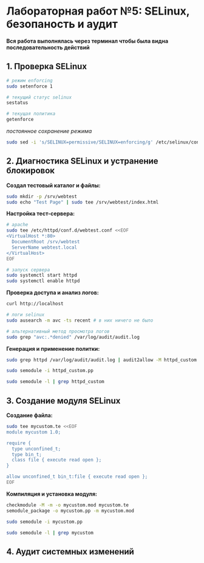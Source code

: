 # Лабораторная работ №5: SELinux, безопаность и аудит
**Вся работа выполнялась через терминал чтобы была видна последовательность действий**

## 1. Проверка SELinux
```bash
# режим enforcing
sudo setenforce 1

# текущий статус selinux
sestatus

# текущая политика
getenforce
```

*постоянное сохранение режима*
```bash
sudo sed -i 's/SELINUX=permissive/SELINUX=enforcing/g' /etc/selinux/config
```

## 2. Диагностика SELinux и устранение блокировок
**Создал тестовый каталог и файлы:**
```bash
sudo mkdir -p /srv/webtest
sudo echo "Test Page" | sudo tee /srv/webtest/index.html
```

**Настройка тест-сервера:**

```bash
# apache
sudo tee /etc/httpd/conf.d/webtest.conf <<EOF
<VirtualHost *:80>
  DocumentRoot /srv/webtest
  ServerName webtest.local
</VirtualHost>
EOF

# запуск сервера
sudo systemctl start httpd
sudo systemctl enable httpd
```
**Проверка доступа и анализ логов:**

```bash
curl http://localhost

# логи selinux
sudo ausearch -m avc -ts recent # в них ничего не было

# альтернативный метод просмотра логов
sudo grep "avc:.*denied" /var/log/audit/audit.log
```

**Генерация и применение политки:**
```bash
sudo grep httpd /var/log/audit/audit.log | audit2allow -M httpd_custom

sudo semodule -i httpd_custom.pp

sudo semodule -l | grep httpd_custom
```

## 3. Создание модуля SELinux

**Создание файла:**
```bash
sudo tee mycustom.te <<EOF
module mycustom 1.0;

require {
  type unconfined_t;
  type bin_t;
  class file { execute read open };
}

allow unconfined_t bin_t:file { execute read open };
EOF
```

**Компиляция и установка модуля:**
```bash
checkmodule -M -m -o mycustom.mod mycustom.te
semodule_package -o mycustom.pp -m mycustom.mod

sudo semodule -i mycustom.pp

sudo semodule -l | grep mycustom
```
## 4. Аудит системных изменений
